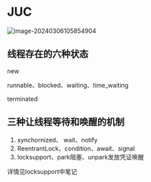 # JUC

![image-20240306105854904](https://yingjun-typora.oss-cn-hangzhou.aliyuncs.com/img/202403061059079.png)



## 线程存在的六种状态

new

runnable、blocked、waiting、time_waiting

terminated

## 三种让线程等待和唤醒的机制

1. synchornized、 wait、notify
2. ReentrantLock、condition、await、signal
3. locksupport、park阻塞、unpark发放凭证唤醒

详情见locksupport中笔记